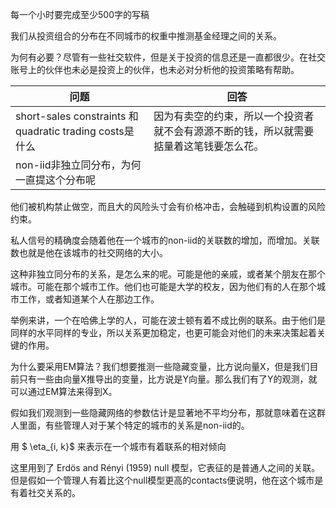 每一个小时要完成至少500字的写稿

我们从投资组合的分布在不同城市的权重中推测基金经理之间的关系。

为何有必要？尽管有一些社交软件，但是关于投资的信息还是一直都很少。在社交账号上的伙伴也未必是投资上的伙伴，也未必对分析他的投资策略有帮助。

| 问题                                                     | 回答                                                         |
| -------------------------------------------------------- | ------------------------------------------------------------ |
| short-sales constraints 和 quadratic trading costs是什么 | 因为有卖空的约束，所以一个投资者就不会有源源不断的钱，所以就需要掂量着这笔钱要怎么花。 |
| non-iid非独立同分布，为何一直提这个分布呢                |                                                              |

他们被机构禁止做空，而且大的风险头寸会有价格冲击，会触碰到机构设置的风险约束。

私人信号的精确度会随着他在一个城市的non-iid的关联数的增加，而增加。关联数也就是他在该城市的社交网络的大小。

这种非独立同分布的关系，是怎么来的呢。可能是他的亲戚，或者某个朋友在那个城市。可能在那个城市工作。他们也可能是大学的校友，因为他们有的人在那个城市工作，或者知道某个人在那边工作。

举例来讲，一个在哈佛上学的人，可能在波士顿有着不成比例的联系。由于他们是同样的水平同样的专业，所以关系更加稳定，也更可能会对他们的未来决策起着关键的作用。

为什么要采用EM算法？我们想要推测一些隐藏变量，比方说向量X，但是我们目前只有一些由向量X推导出的变量，比方说是Y向量。那么我们有了Y的观测，就可以通过EM算法来得到X。

假如我们观测到一些隐藏网络的参数估计是显著地不平均分布，那就意味着在这群人里面，有些管理人对于某个特定的城市的关系是non-iid的。

用 $ \eta_{i, k}$ 来表示在一个城市有着联系的相对倾向

这里用到了 Erdös and Rényi (1959) null 模型，它表征的是普通人之间的关联。但是假如一个管理人有着比这个null模型更高的contacts便说明，他在这个城市是有着社交关系的。









